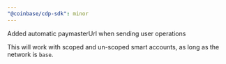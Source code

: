 ```yaml
---
"@coinbase/cdp-sdk": minor
---
```


Added automatic paymasterUrl when sending user operations

This will work with scoped and un-scoped smart accounts, as long as the network is `base`.
